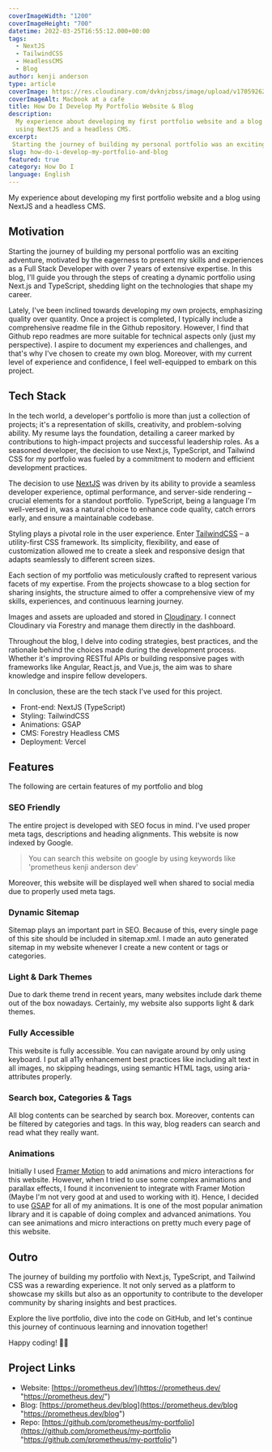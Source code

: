 ```yaml
---
coverImageWidth: "1200"
coverImageHeight: "700"
datetime: 2022-03-25T16:55:12.000+00:00
tags:
  - NextJS
  - TailwindCSS
  - HeadlessCMS
  - Blog
author: kenji anderson
type: article
coverImage: https://res.cloudinary.com/dvknjzbss/image/upload/v1705926257/IMAGE/New_Project_gqzdrc.webp
coverImageAlt: Macbook at a cafe
title: How Do I Develop My Portfolio Website & Blog
description:
  My experience about developing my first portfolio website and a blog
  using NextJS and a headless CMS.
excerpt:
 Starting the journey of building my personal portfolio was an exciting adventure, motivated by the eagerness to present my skills and experiences as a Full Stack Developer with over 7 years of extensive expertise.
slug: how-do-i-develop-my-portfolio-and-blog
featured: true
category: How Do I
language: English
---
```


My experience about developing my first portfolio website and a blog using NextJS and a headless CMS.

## Motivation

Starting the journey of building my personal portfolio was an exciting adventure, motivated by the eagerness to present my skills and experiences as a Full Stack Developer with over 7 years of extensive expertise. In this blog, I'll guide you through the steps of creating a dynamic portfolio using Next.js and TypeScript, shedding light on the technologies that shape my career.

Lately, I've been inclined towards developing my own projects, emphasizing quality over quantity. Once a project is completed, I typically include a comprehensive readme file in the Github repository. However, I find that Github repo readmes are more suitable for technical aspects only (just my perspective). I aspire to document my experiences and challenges, and that's why I've chosen to create my own blog. Moreover, with my current level of experience and confidence, I feel well-equipped to embark on this project.

## Tech Stack

In the tech world, a developer's portfolio is more than just a collection of projects; it's a representation of skills, creativity, and problem-solving ability. My resume lays the foundation, detailing a career marked by contributions to high-impact projects and successful leadership roles. As a seasoned developer, the decision to use Next.js, TypeScript, and Tailwind CSS for my portfolio was fueled by a commitment to modern and efficient development practices.

The decision to use [NextJS](https://nextjs.org/ "NextJS Official Website") was driven by its ability to provide a seamless developer experience, optimal performance, and server-side rendering – crucial elements for a standout portfolio. TypeScript, being a language I'm well-versed in, was a natural choice to enhance code quality, catch errors early, and ensure a maintainable codebase.

Styling plays a pivotal role in the user experience. Enter [TailwindCSS](https://tailwindcss.com/ "Tailwind CSS Official Website") – a utility-first CSS framework. Its simplicity, flexibility, and ease of customization allowed me to create a sleek and responsive design that adapts seamlessly to different screen sizes.

Each section of my portfolio was meticulously crafted to represent various facets of my expertise. From the projects showcase to a blog section for sharing insights, the structure aimed to offer a comprehensive view of my skills, experiences, and continuous learning journey.

Images and assets are uploaded and stored in [Cloudinary](https://cloudinary.com/ "Cloudinary Official Website"). I connect Cloudinary via Forestry and manage them directly in the dashboard.

Throughout the blog, I delve into coding strategies, best practices, and the rationale behind the choices made during the development process. Whether it's improving RESTful APIs or building responsive pages with frameworks like Angular, React.js, and Vue.js, the aim was to share knowledge and inspire fellow developers.

In conclusion, these are the tech stack I've used for this project.

- Front-end: NextJS (TypeScript)
- Styling: TailwindCSS
- Animations: GSAP
- CMS: Forestry Headless CMS
- Deployment: Vercel

## Features

The following are certain features of my portfolio and blog

### SEO Friendly

The entire project is developed with SEO focus in mind. I've used proper meta tags, descriptions and heading alignments. This website is now indexed by Google.

> You can search this website on google by using keywords like 'prometheus kenji anderson dev'

Moreover, this website will be displayed well when shared to social media due to properly used meta tags.

### Dynamic Sitemap

Sitemap plays an important part in SEO. Because of this, every single page of this site should be included in sitemap.xml. I made an auto generated sitemap in my website whenever I create a new content or tags or categories.

### Light & Dark Themes

Due to dark theme trend in recent years, many websites include dark theme out of the box nowadays. Certainly, my website also supports light & dark themes.

### Fully Accessible

This website is fully accessible. You can navigate around by only using keyboard. I put all a11y enhancement best practices like including alt text in all images, no skipping headings, using semantic HTML tags, using aria-attributes properly.

### Search box, Categories & Tags

All blog contents can be searched by search box. Moreover, contents can be filtered by categories and tags. In this way, blog readers can search and read what they really want.
 
### Animations

Initially I used [Framer Motion](https://www.framer.com/motion/ "Framer Motion") to add animations and micro interactions for this website. However, when I tried to use some complex animations and parallax effects, I found it inconvenient to integrate with Framer Motion (Maybe I'm not very good at and used to working with it). Hence, I decided to use [GSAP](https://greensock.com/ "GSAP Animation Library") for all of my animations. It is one of the most popular animation library and it is capable of doing complex and advanced animations. You can see animations and micro interactions on pretty much every page of this website.

## Outro

The journey of building my portfolio with Next.js, TypeScript, and Tailwind CSS was a rewarding experience. It not only served as a platform to showcase my skills but also as an opportunity to contribute to the developer community by sharing insights and best practices.

Explore the live portfolio, dive into the code on GitHub, and let's continue this journey of continuous learning and innovation together!

Happy coding! 🚀✨

## Project Links

- Website: [https://prometheus.dev/](https://prometheus.dev/ "https://prometheus.dev/")
- Blog: [https://prometheus.dev/blog](https://prometheus.dev/blog "https://prometheus.dev/blog")
- Repo: [https://github.com/prometheus/my-portfolio](https://github.com/prometheus/my-portfolio "https://github.com/prometheus/my-portfolio")
